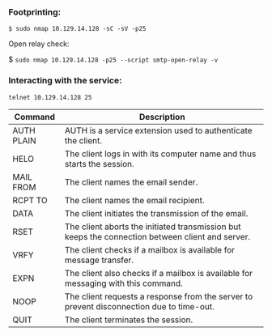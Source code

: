 ### Footprinting:

`$ sudo nmap 10.129.14.128 -sC -sV -p25`

Open relay check:

$ `sudo nmap 10.129.14.128 -p25 --script smtp-open-relay -v`

### Interacting with the service:

`telnet 10.129.14.128 25`

| Command | Description |
| --- |  --- |
| AUTH PLAIN | AUTH is a service extension used to authenticate the client. |
| HELO | The client logs in with its computer name and thus starts the session. |
| MAIL FROM | The client names the email sender. |
| RCPT TO | The client names the email recipient. |
| DATA | The client initiates the transmission of the email. |
| RSET | The client aborts the initiated transmission but keeps the connection between client and server. |
| VRFY | The client checks if a mailbox is available for message transfer. |
| EXPN | The client also checks if a mailbox is available for messaging with this command. |
| NOOP | The client requests a response from the server to prevent disconnection due to time-out. |
| QUIT | The client terminates the session. |